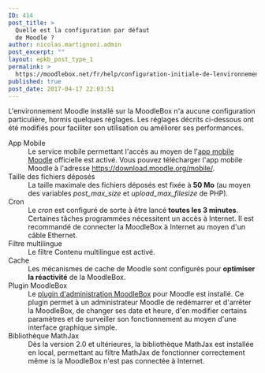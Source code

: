 ```yaml
---
ID: 414
post_title: >
  Quelle est la configuration par défaut
  de Moodle ?
author: nicolas.martignoni.admin
post_excerpt: ""
layout: epkb_post_type_1
permalink: >
  https://moodlebox.net/fr/help/configuration-initiale-de-lenvironnement-moodle/
published: true
post_date: 2017-04-17 22:03:51
---
```

L'environnement Moodle installé sur la MoodleBox n'a aucune configuration particulière, hormis quelques réglages. Les réglages décrits ci-dessous ont été modifiés pour faciliter son utilisation ou améliorer ses performances.
<dl>
 	<dt>App Mobile</dt>
 	<dd>Le service mobile permettant l'accès au moyen de l'<a href="https://download.moodle.org/mobile/" target="_blank" rel="noopener">app mobile Moodle</a> officielle est activé. Vous pouvez télécharger l'app mobile Moodle à l'adresse <a href="https://download.moodle.org/mobile/" target="_blank" rel="noopener">https://download.moodle.org/mobile/</a>.</dd>
 	<dt>Taille des fichiers déposés</dt>
 	<dd>La taille maximale des fichiers déposés est fixée à <strong>50 Mo</strong> (au moyen des variables <em>post_max_size</em> et <em>upload_max_filesize</em> de PHP).</dd>
 	<dt>Cron</dt>
 	<dd>Le <em>cron</em> est configuré de sorte à être lancé <strong>toutes les 3 minutes</strong>. Certaines tâches programmées nécessitent un accès à Internet. Il est recommandé de connecter la MoodleBox à Internet au moyen d'un câble Ethernet.</dd>
 	<dt>Filtre multilingue</dt>
 	<dd>Le filtre Contenu multilingue est activé.</dd>
 	<dt>Cache</dt>
 	<dd>Les mécanismes de cache de Moodle sont configurés pour <strong>optimiser la réactivité</strong> de la MoodleBox.</dd>
 	<dt>Plugin MoodleBox</dt>
 	<dd>Le <a href="https://moodle.org/plugins/tool_moodlebox" target="_blank" rel="noopener">plugin d'administration MoodleBox</a> pour Moodle est installé. Ce plugin permet à un administrateur Moodle de redémarrer et d'arrêter la MoodleBox, de changer ses date et heure, d'en modifier certains paramètres et de surveiller son fonctionnement au moyen d'une interface graphique simple.</dd>
 	<dt>Bibliothèque MathJax</dt>
 	<dd>Dès la version 2.0 et ultérieures, la bibliothèque MathJax est installée en local, permettant au filtre MathJax de fonctionner correctement même is la MoodleBox n'est pas connectée à Internet.</dd>
</dl>